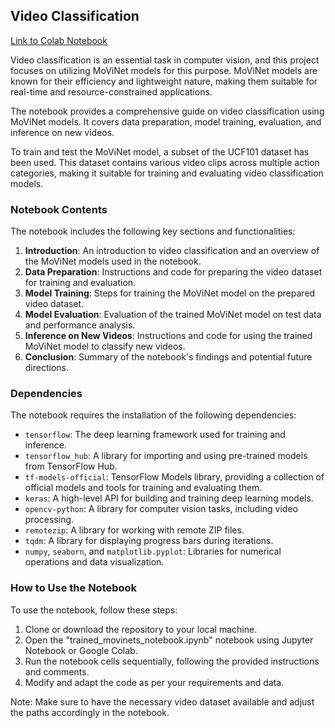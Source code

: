 ## Video Classification 
[Link to Colab Notebook](https://colab.research.google.com/github/PranayLendave/video_classification/blob/main/trained_movinets_notebook.ipynb)

Video classification is an essential task in computer vision, and this project focuses on utilizing MoViNet models for this purpose. MoViNet models are known for their efficiency and lightweight nature, making them suitable for real-time and resource-constrained applications.

The notebook provides a comprehensive guide on video classification using MoViNet models. It covers data preparation, model training, evaluation, and inference on new videos.

To train and test the MoViNet model, a subset of the UCF101 dataset has been used. This dataset contains various video clips across multiple action categories, making it suitable for training and evaluating video classification models.

### Notebook Contents

The notebook includes the following key sections and functionalities:

1. **Introduction**: An introduction to video classification and an overview of the MoViNet models used in the notebook.
2. **Data Preparation**: Instructions and code for preparing the video dataset for training and evaluation.
3. **Model Training**: Steps for training the MoViNet model on the prepared video dataset.
4. **Model Evaluation**: Evaluation of the trained MoViNet model on test data and performance analysis.
5. **Inference on New Videos**: Instructions and code for using the trained MoViNet model to classify new videos.
6. **Conclusion**: Summary of the notebook's findings and potential future directions.

### Dependencies

The notebook requires the installation of the following dependencies:

- `tensorflow`: The deep learning framework used for training and inference.
- `tensorflow_hub`: A library for importing and using pre-trained models from TensorFlow Hub.
- `tf-models-official`: TensorFlow Models library, providing a collection of official models and tools for training and evaluating them.
- `keras`: A high-level API for building and training deep learning models.
- `opencv-python`: A library for computer vision tasks, including video processing.
- `remotezip`: A library for working with remote ZIP files.
- `tqdm`: A library for displaying progress bars during iterations.
- `numpy`, `seaborn`, and `matplotlib.pyplot`: Libraries for numerical operations and data visualization.

### How to Use the Notebook

To use the notebook, follow these steps:

1. Clone or download the repository to your local machine.
2. Open the "trained_movinets_notebook.ipynb" notebook using Jupyter Notebook or Google Colab.
3. Run the notebook cells sequentially, following the provided instructions and comments.
4. Modify and adapt the code as per your requirements and data.

Note: Make sure to have the necessary video dataset available and adjust the paths accordingly in the notebook.
